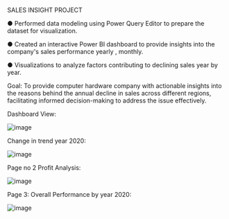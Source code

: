 SALES INSIGHT PROJECT

● Performed data modeling using Power Query Editor to prepare the dataset for visualization.

● Created an interactive Power BI dashboard to provide insights into the company's sales performance yearly , monthly.

● Visualizations to analyze factors contributing to declining sales year by year.

      
Goal: To provide computer hardware company with actionable insights into the reasons behind the annual decline in sales across different regions, facilitating informed decision-making to address the issue effectively.

Dashboard View:

![image](https://github.com/Fahad-Abbas-Awan/Power-bi-Sales-Insights-Data-Analysis-Project/assets/145196436/f8d94f66-abfa-4b0d-bcb2-9a6da9f665cd)

Change in trend year 2020:

![image](https://github.com/Fahad-Abbas-Awan/Power-bi-Sales-Insights-Data-Analysis-Project/assets/145196436/6ec3ee08-1d85-4686-946d-a4fe29214f3c)

Page no 2 Profit Analysis:

![image](https://github.com/Fahad-Abbas-Awan/Power-bi-Sales-Insights-Data-Analysis-Project/assets/145196436/fed3f4b6-62c5-4723-9f3d-1db9bd85148b)


Page 3: Overall Performance by year 2020:

![image](https://github.com/Fahad-Abbas-Awan/Power-bi-Sales-Insights-Data-Analysis-Project/assets/145196436/8e2cd17f-8181-4491-bcde-7dec8128ae7c)


